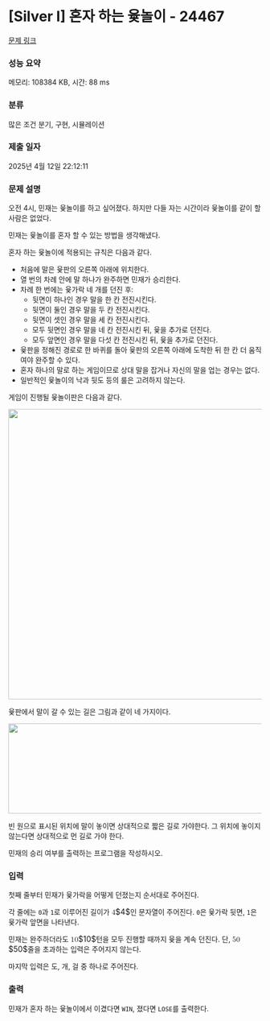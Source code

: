 # [Silver I] 혼자 하는 윷놀이 - 24467 

[문제 링크](https://www.acmicpc.net/problem/24467) 

### 성능 요약

메모리: 108384 KB, 시간: 88 ms

### 분류

많은 조건 분기, 구현, 시뮬레이션

### 제출 일자

2025년 4월 12일 22:12:11

### 문제 설명

<p>오전 4시, 민재는 윷놀이를 하고 싶어졌다. 하지만 다들 자는 시간이라 윷놀이를 같이 할 사람은 없었다.</p>

<p>민재는 윷놀이를 혼자 할 수 있는 방법을 생각해냈다.</p>

<p>혼자 하는 윷놀이에 적용되는 규칙은 다음과 같다.</p>

<ul>
	<li>처음에 말은 윷판의 오른쪽 아래에 위치한다.</li>
	<li>열 번의 차례 안에 말 하나가 완주하면 민재가 승리한다.</li>
	<li>차례 한 번에는 윷가락 네 개를 던진 후:
	<ul>
		<li>뒷면이 하나인 경우 말을 한 칸 전진시킨다.</li>
		<li>뒷면이 둘인 경우 말을 두 칸 전진시킨다.</li>
		<li>뒷면이 셋인 경우 말을 세 칸 전진시킨다.</li>
		<li>모두 뒷면인 경우 말을 네 칸 전진시킨 뒤, 윷을 추가로 던진다.</li>
		<li>모두 앞면인 경우 말을 다섯 칸 전진시킨 뒤, 윷을 추가로 던진다.</li>
	</ul>
	</li>
	<li>윷판을 정해진 경로로 한 바퀴를 돌아 윷판의 오른쪽 아래에 도착한 뒤 한 칸 더 움직여야  완주할 수 있다.</li>
	<li>혼자 하나의 말로 하는 게임이므로 상대 말을 잡거나 자신의 말을 업는 경우는 없다.</li>
	<li>일반적인 윷놀이의 낙과 뒷도 등의 룰은 고려하지 않는다.</li>
</ul>

<p>게임이 진행될 윷놀이판은 다음과 같다.</p>

<p style="text-align: center;"><img alt="" src="https://upload.acmicpc.net/83d426ed-6abf-45eb-a483-26f06c810f9c/-/preview/" style="width: 576px; height: 577px;"></p>

<p>윷판에서 말이 갈 수 있는 길은 그림과 같이 네 가지이다.</p>

<p style="text-align: center;"><img alt="" src="https://upload.acmicpc.net/cf46bde6-7d01-4cba-b3bf-700f2b4b017e/-/preview/" style="width: 720px; height: 179px;"></p>

<p>빈 원으로 표시된 위치에 말이 놓이면 상대적으로 짧은 길로 가야한다. 그 위치에 놓이지 않는다면 상대적으로 먼 길로 가야 한다.</p>

<p>민재의 승리 여부를 출력하는 프로그램을 작성하시오.</p>

### 입력 

 <p>첫째 줄부터 민재가 윷가락을 어떻게 던졌는지 순서대로 주어진다.</p>

<p>각 줄에는 <code>0</code>과 <code>1</code>로 이루어진 길이가 <mjx-container class="MathJax" jax="CHTML" style="font-size: 109%; position: relative;"><mjx-math class="MJX-TEX" aria-hidden="true"><mjx-mn class="mjx-n"><mjx-c class="mjx-c34"></mjx-c></mjx-mn></mjx-math><mjx-assistive-mml unselectable="on" display="inline"><math xmlns="http://www.w3.org/1998/Math/MathML"><mn>4</mn></math></mjx-assistive-mml><span aria-hidden="true" class="no-mathjax mjx-copytext">$4$</span></mjx-container>인 문자열이 주어진다. <code>0</code>은 윷가락 뒷면, <code>1</code>은 윷가락 앞면을 나타낸다.</p>

<p>민재는 완주하더라도 <mjx-container class="MathJax" jax="CHTML" style="font-size: 109%; position: relative;"><mjx-math class="MJX-TEX" aria-hidden="true"><mjx-mn class="mjx-n"><mjx-c class="mjx-c31"></mjx-c><mjx-c class="mjx-c30"></mjx-c></mjx-mn></mjx-math><mjx-assistive-mml unselectable="on" display="inline"><math xmlns="http://www.w3.org/1998/Math/MathML"><mn>10</mn></math></mjx-assistive-mml><span aria-hidden="true" class="no-mathjax mjx-copytext">$10$</span></mjx-container>턴을 모두 진행할 때까지 윷을 계속 던진다. 단, <mjx-container class="MathJax" jax="CHTML" style="font-size: 109%; position: relative;"><mjx-math class="MJX-TEX" aria-hidden="true"><mjx-mn class="mjx-n"><mjx-c class="mjx-c35"></mjx-c><mjx-c class="mjx-c30"></mjx-c></mjx-mn></mjx-math><mjx-assistive-mml unselectable="on" display="inline"><math xmlns="http://www.w3.org/1998/Math/MathML"><mn>50</mn></math></mjx-assistive-mml><span aria-hidden="true" class="no-mathjax mjx-copytext">$50$</span></mjx-container>줄을 초과하는 입력은 주어지지 않는다.</p>

<p>마지막 입력은 도, 개, 걸 중 하나로 주어진다.</p>

### 출력 

 <p>민재가 혼자 하는 윷놀이에서 이겼다면 <code>WIN</code>, 졌다면 <code>LOSE</code>를 출력한다.</p>

